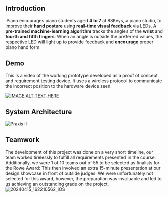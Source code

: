 ## Introduction
iPiano encourages piano students aged **4 to 7** at 88Keys, a piano studio, to improve their **hand posture** using **real-time visual feedback** via LEDs. A **pre-trained machine-learning algorithm** tracks the angles of the **wrist** and **fourth and fifth fingers**. When an angle is outside the preferred values, the respective LED will light up to provide feedback and **encourage** proper piano hand form.    
## Demo 
This is a video of the working prototype developed as a proof of concept and requirement testing device. It uses a wireless protocol to communicate the incorrect position to the hardware device seen.

[![IMAGE ALT TEXT HERE](https://img.youtube.com/vi/MHM0TLbRxfg/0.jpg)](https://www.youtube.com/watch?v=MHM0TLbRxfg)

## System Architecture 
![Praxis II](https://github.com/user-attachments/assets/ce578f29-c58d-4c81-9621-ef1143717a2d)
## Teamwork
The development of this project was done on a very short timeline, our team worked tirelessly to fulfill all requirements presented in the course. Additionally, we were 1 of 10 teams out of 55 to be selected as finalists for the Rowe Award: This then involved an extra 15-minute presentation at our design showcase in front of outside judges. We were unfortunately not selected for this award, however, the preparation was invaluable and led to us achieving an outstanding grade on the project.  
![20240415_162210562_iOS](https://github.com/user-attachments/assets/5bec8eda-c883-4c1d-9191-e7b16268b1cc)
